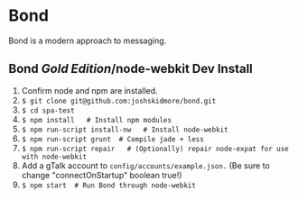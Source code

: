 # Bond

Bond is a modern approach to messaging.


## Bond _Gold Edition_/node-webkit Dev Install
1. Confirm node and npm are installed.
2. `$ git clone git@github.com:joshskidmore/bond.git`
3. `$ cd spa-test`
4. `$ npm install   # Install npm modules`
5. `$ npm run-script install-nw   # Install node-webkit`
6. `$ npm run-script grunt  # Compile jade + less`
7. `$ npm run-script repair   # (Optionally) repair node-expat for use with node-webkit`
8. Add a gTalk account to `config/accounts/example.json.` (Be sure to change "connectOnStartup" boolean true!)
9. `$ npm start  # Run Bond through node-webkit`
